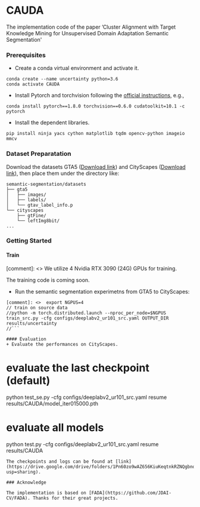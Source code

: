 # CAUDA
The implementation code of the paper ’Cluster Alignment with Target Knowledge Mining for Unsupervised Domain Adaptation Semantic Segmentation'

### Prerequisites
+ Create a conda virtual environment and activate it.
```
conda create --name uncertainty python=3.6
conda activate CAUDA
```
+ Install Pytorch and torchvision following the [official instructions](https://pytorch.org/), e.g.,
```
conda install pytorch==1.8.0 torchvision==0.6.0 cudatoolkit=10.1 -c pytorch
```
+ Install the dependent libraries.
```
pip install ninja yacs cython matplotlib tqdm opencv-python imageio mmcv
```

### Dataset Preparatation
Download the datasets GTA5 ([Download link](https://download.visinf.tu-darmstadt.de/data/from_games/)) and CityScapes ([Download link](https://www.cityscapes-dataset.com/)), then place them under the directory like:


```
semantic-segmentation/datasets
├── gta5
│   ├── images/
│   ├── labels/
│   └── gtav_label_info.p
└── cityscapes
    ├── gtFine/
    └── leftImg8bit/
...
```

### Getting Started


#### Train

[comment]: <>  We utilize 4 Nvidia RTX 3090 (24G) GPUs for training.

The training code is coming soon.
+ Run the semantic segmentation experimetns from GTA5 to CityScapes:
```
[comment]: <>  export NGPUS=4
// train on source data
//python -m torch.distributed.launch --nproc_per_node=$NGPUS train_src.py -cfg configs/deeplabv2_ur101_src.yaml OUTPUT_DIR results/uncertainty
//```

#### Evaluation
+ Evaluate the performances on CityScapes.
```
# evaluate the last checkpoint (default)
python test_se.py -cfg configs/deeplabv2_ur101_src.yaml resume results/CAUDA/model_iter015000.pth

# evaluate all models
python test.py -cfg configs/deeplabv2_ur101_src.yaml resume results/CAUDA
```
The checkpoints and logs can be found at [link](https://drive.google.com/drive/folders/1Pn60zo9wAZ656KiuKeqtnkRZNQgbnqcM?usp=sharing).

### Acknowledge

The implementation is based on [FADA](https://github.com/JDAI-CV/FADA). Thanks for their great projects.
